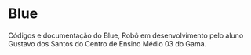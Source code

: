 # Blue
 Códigos e documentação do Blue, Robô em desenvolvimento pelo aluno Gustavo dos Santos do Centro de Ensino Médio 03 do Gama.
